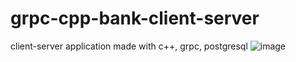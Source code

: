 # grpc-cpp-bank-client-server
client-server application made with c++, grpc, postgresql
![image](https://github.com/user-attachments/assets/1123094c-aaca-40e3-ba08-c25b095c7bc3)

